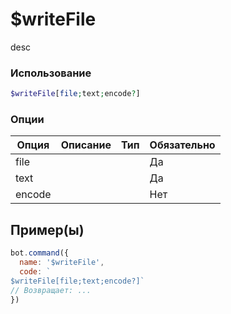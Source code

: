 # $writeFile
desc
### Использование
```php
$writeFile[file;text;encode?]
```

### Опции

| Опция | Описание | Тип | Обязательно |
|--------|-------------|------|----------|
| file |  |  | Да | 
| text |  |  | Да | 
| encode |  |  | Нет |
## Пример(ы)

```javascript
bot.command({
  name: '$writeFile',
  code: `
$writeFile[file;text;encode?]`
// Возвращает: ...
})
```